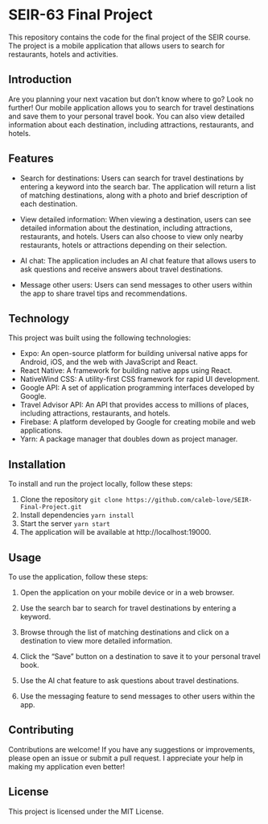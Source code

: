 # SEIR-63 Final Project
This repository contains the code for the final project of the SEIR course. The project is a mobile application that allows users to search for restaurants, hotels and activities.

## Introduction
Are you planning your next vacation but don’t know where to go? Look no further! Our mobile application allows you to search for travel destinations and save them to your personal travel book. You can also view detailed information about each destination, including attractions, restaurants, and hotels.

## Features
- Search for destinations: Users can search for travel destinations by entering a keyword into the search bar. The application will return a list of matching destinations, along with a photo and brief description of each destination.

- View detailed information: When viewing a destination, users can see detailed information about the destination, including attractions, restaurants, and hotels. Users can also choose to view only nearby restaurants, hotels or attractions depending on their selection.

- AI chat: The application includes an AI chat feature that allows users to ask questions and receive answers about travel destinations.

- Message other users: Users can send messages to other users within the app to share travel tips and recommendations.

## Technology
This project was built using the following technologies:

- Expo: An open-source platform for building universal native apps for Android, iOS, and the web with JavaScript and React.
- React Native: A framework for building native apps using React.
- NativeWind CSS: A utility-first CSS framework for rapid UI development.
- Google API: A set of application programming interfaces developed by Google.
- Travel Advisor API: An API that provides access to millions of places, including attractions, restaurants, and hotels.
- Firebase: A platform developed by Google for creating mobile and web applications.
- Yarn: A package manager that doubles down as project manager.

## Installation
To install and run the project locally, follow these steps:

1. Clone the repository
`git clone https://github.com/caleb-love/SEIR-Final-Project.git`
2. Install dependencies
`yarn install`
3. Start the server
`yarn start`
4. The application will be available at http://localhost:19000.

## Usage
To use the application, follow these steps:

1. Open the application on your mobile device or in a web browser.

2. Use the search bar to search for travel destinations by entering a keyword.

3. Browse through the list of matching destinations and click on a destination to view more detailed information.

4. Click the “Save” button on a destination to save it to your personal travel book.

5. Use the AI chat feature to ask questions about travel destinations.

6. Use the messaging feature to send messages to other users within the app.

## Contributing
Contributions are welcome! If you have any suggestions or improvements, please open an issue or submit a pull request. I appreciate your help in making my application even better!

## License
This project is licensed under the MIT License.